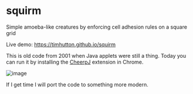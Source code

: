 # squirm
Simple amoeba-like creatures by enforcing cell adhesion rules on a square grid

Live demo: https://timhutton.github.io/squirm

This is old code from 2001 when Java applets were still a thing. Today you can run it by installing the [CheerpJ](https://leaningtech.com/run-java-applets-without-installing-java/) extension in Chrome.

![image](https://user-images.githubusercontent.com/647092/216794501-c3712f52-38ad-46f9-9c57-ab79c795216e.png)

If I get time I will port the code to something more modern.
